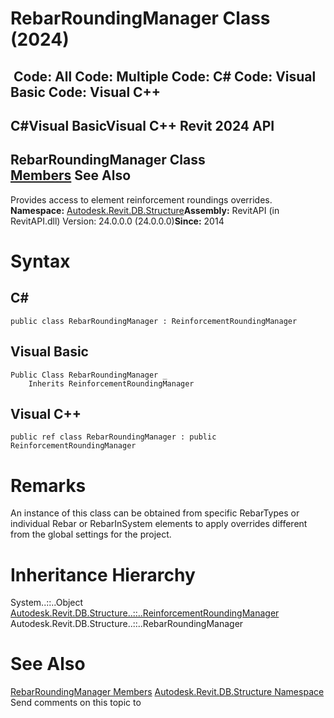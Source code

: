 # RebarRoundingManager Class (2024)

﻿
 Code: All Code: Multiple Code: C# Code: Visual Basic Code: Visual C++   
---  
C#Visual BasicVisual C++
Revit 2024 API  
---  
RebarRoundingManager Class  
[Members](91480a3e-85d9-4eca-a5ff-91a0a5d5be40.md "RebarRoundingManager Members") See Also  
---  
Provides access to element reinforcement roundings overrides. 
**Namespace:** [Autodesk.Revit.DB.Structure](d586b341-f687-9d90-e96d-255806b7d4fc.md "Autodesk.Revit.DB.Structure Namespace")**Assembly:** RevitAPI (in RevitAPI.dll) Version: 24.0.0.0 (24.0.0.0)**Since:** 2014 
# Syntax
C#  
---  
```text
public class RebarRoundingManager : ReinforcementRoundingManager
```
  
Visual Basic  
---  
```text
Public Class RebarRoundingManager _
	Inherits ReinforcementRoundingManager
```
  
Visual C++  
---  
```text
public ref class RebarRoundingManager : public ReinforcementRoundingManager
```
  
# Remarks
An instance of this class can be obtained from specific RebarTypes or individual Rebar or RebarInSystem elements to apply overrides different from the global settings for the project. 
# Inheritance Hierarchy
System..::..Object [Autodesk.Revit.DB.Structure..::..ReinforcementRoundingManager](35970bc8-fcb2-42f9-fb6f-38ca919e5e2d.md "ReinforcementRoundingManager Class") Autodesk.Revit.DB.Structure..::..RebarRoundingManager
# See Also
[RebarRoundingManager Members](91480a3e-85d9-4eca-a5ff-91a0a5d5be40.md "RebarRoundingManager Members")
[Autodesk.Revit.DB.Structure Namespace](d586b341-f687-9d90-e96d-255806b7d4fc.md "Autodesk.Revit.DB.Structure Namespace")
Send comments on this topic to 